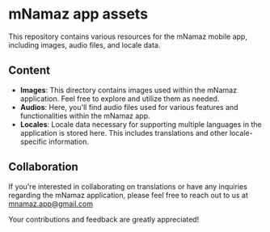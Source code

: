 # mNamaz app assets

This repository contains various resources for the mNamaz mobile app, including images, audio files, and locale data.

## Content

- **Images**: This directory contains images used within the mNamaz application. Feel free to explore and utilize them as needed.
- **Audios**: Here, you'll find audio files used for various features and functionalities within the mNamaz app.
- **Locales**: Locale data necessary for supporting multiple languages in the application is stored here. This includes translations and other locale-specific information.

## Collaboration

If you're interested in collaborating on translations or have any inquiries regarding the mNamaz application, please feel free to reach out to us at [mnamaz.app@gmail.com](mailto:mnamaz.app@gmail.com)

Your contributions and feedback are greatly appreciated!
